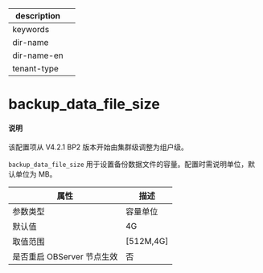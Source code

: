 |description||
|---|---|
|keywords||
|dir-name||
|dir-name-en||
|tenant-type||

# backup_data_file_size

<main id="notice" type='explain'>
  <h4>说明</h4>
  <p>该配置项从 V4.2.1 BP2 版本开始由集群级调整为组户级。</p>
</main>

`backup_data_file_size` 用于设置备份数据文件的容量。配置时需说明单位，默认单位为 MB。

|      **属性**      |   **描述**    |
|------------------|-------------|
| 参数类型             | 容量单位        |
| 默认值              | 4G          |
| 取值范围             | \[512M,4G\] |
| 是否重启 OBServer 节点生效 | 否           |
